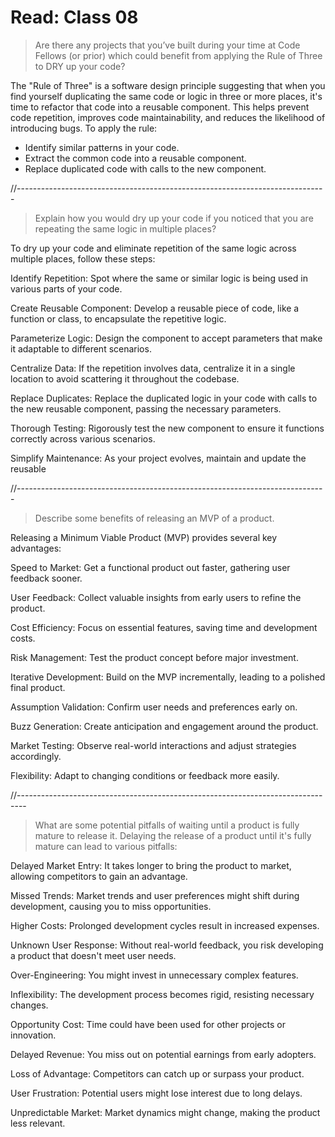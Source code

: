 # Read: Class 08

> Are there any projects that you’ve built during your time at Code Fellows (or prior) which could benefit from applying the Rule of Three to DRY up your code?

The "Rule of Three" is a software design principle suggesting that when you find yourself duplicating the same code or logic in three or more places, it's time to refactor that code into a reusable component. This helps prevent code repetition, improves code maintainability, and reduces the likelihood of introducing bugs. To apply the rule:

- Identify similar patterns in your code.
- Extract the common code into a reusable component.
- Replace duplicated code with calls to the new component.

//-----------------------------------------------------------------------------

> Explain how you would dry up your code if you noticed that you are repeating the same logic in multiple places?


To dry up your code and eliminate repetition of the same logic across multiple places, follow these steps:

Identify Repetition: Spot where the same or similar logic is being used in various parts of your code.

Create Reusable Component: Develop a reusable piece of code, like a function or class, to encapsulate the repetitive logic.

Parameterize Logic: Design the component to accept parameters that make it adaptable to different scenarios.

Centralize Data: If the repetition involves data, centralize it in a single location to avoid scattering it throughout the codebase.

Replace Duplicates: Replace the duplicated logic in your code with calls to the new reusable component, passing the necessary parameters.

Thorough Testing: Rigorously test the new component to ensure it functions correctly across various scenarios.

Simplify Maintenance: As your project evolves, maintain and update the reusable 


//-----------------------------------------------------------------------------

> Describe some benefits of releasing an MVP of a product.

Releasing a Minimum Viable Product (MVP) provides several key advantages:

Speed to Market: Get a functional product out faster, gathering user feedback sooner.

User Feedback: Collect valuable insights from early users to refine the product.

Cost Efficiency: Focus on essential features, saving time and development costs.

Risk Management: Test the product concept before major investment.

Iterative Development: Build on the MVP incrementally, leading to a polished final product.

Assumption Validation: Confirm user needs and preferences early on.

Buzz Generation: Create anticipation and engagement around the product.

Market Testing: Observe real-world interactions and adjust strategies accordingly.

Flexibility: Adapt to changing conditions or feedback more easily.


//--------------------------------------------------------------------------------

> What are some potential pitfalls of waiting until a product is fully mature to release it.
Delaying the release of a product until it's fully mature can lead to various pitfalls:

Delayed Market Entry: It takes longer to bring the product to market, allowing competitors to gain an advantage.

Missed Trends: Market trends and user preferences might shift during development, causing you to miss opportunities.

Higher Costs: Prolonged development cycles result in increased expenses.

Unknown User Response: Without real-world feedback, you risk developing a product that doesn't meet user needs.

Over-Engineering: You might invest in unnecessary complex features.

Inflexibility: The development process becomes rigid, resisting necessary changes.

Opportunity Cost: Time could have been used for other projects or innovation.

Delayed Revenue: You miss out on potential earnings from early adopters.

Loss of Advantage: Competitors can catch up or surpass your product.

User Frustration: Potential users might lose interest due to long delays.

Unpredictable Market: Market dynamics might change, making the product less relevant.